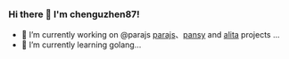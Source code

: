 
### Hi there 👋 I'm chenguzhen87!
- 🔭 I’m currently working on @parajs [parajs](https://github.com/parajs)、[pansy](https://github.com/pansyjs) and [alita](https://github.com/alitajs) projects ...
- 🌱 I’m currently learning golang...
